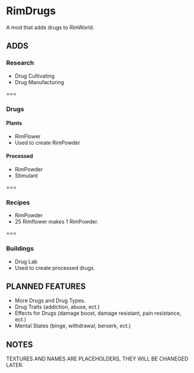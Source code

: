 # RimDrugs
A mod that adds drugs to RimWorld.

## ADDS

### Research

* Drug Cultivating
* Drug Manufacturing

=== 
### Drugs


#### Plants
* RimFlower
 * Used to create RimPowder

#### Processed
* RimPowder
 * Stimulant

=== 
### Recipes

* RimPowder
 * 25 Rimflower makes 1 RimPowder.

=== 
### Buildings

* Drug Lab
 * Used to create processed drugs.

## PLANNED FEATURES
* More Drugs and Drug Types.
* Drug Traits (addiction, abuse, ect.)
* Effects for Drugs (damage boost, damage resistant, pain resistance, ect.)
* Mental States (binge, withdrawal, berserk, ect.)

## NOTES
TEXTURES AND NAMES ARE PLACEHOLDERS, THEY WILL BE CHANEGED LATER.
